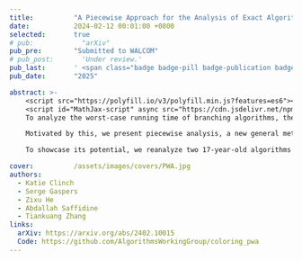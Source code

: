 ```yaml
---
title:          "A Piecewise Approach for the Analysis of Exact Algorithms"
date:           2024-02-12 00:01:00 +0800
selected:       true
# pub:            "arXiv"
pub_pre:        "Submitted to WALCOM"
# pub_post:       'Under review.'
pub_last:       ' <span class="badge badge-pill badge-publication badge-success">Spotlight</span>'
pub_date:       "2025"

abstract: >-
    <script src="https://polyfill.io/v3/polyfill.min.js?features=es6"></script>
    <script id="MathJax-script" async src="https://cdn.jsdelivr.net/npm/mathjax@3/es5/tex-mml-chtml.js"></script>
    To analyze the worst-case running time of branching algorithms, the majority of work in exponential time algorithms focuses on designing complicated branching rules over developing better analysis methods for simple algorithms. In the mid-2000s, Fomin et al. (2005) introduced measure & conquer, an advanced general analysis method, sparking widespread adoption for obtaining tighter worst-case running time upper bounds for many fundamental NP-complete problems. Yet, much potential in this direction remains untapped, as most subsequent work applied it without further advancement.

    Motivated by this, we present piecewise analysis, a new general method that analyzes the running time of branching algorithms. Our approach is to define a similarity ratio that divides instances into groups and then analyze the running time within each group separately. The similarity ratio is a scale between two parameters of an instance I. Instead of relying on a single measure and a single analysis for the whole instance space, our method allows to take advantage of different intrinsic properties of instances with different similarity ratios.

    To showcase its potential, we reanalyze two 17-year-old algorithms from Fomin et al. (2007) that solve 4-Coloring and #3-Coloring respectively. The original analysis in their paper gave running times of \(O(1.7272^n)\) and \(O(1.6262^n)\) respectively for these algorithms, our analysis improves these running times to \(O(1.7207^n)\) and \(O(1.6225^n).\)

cover:          /assets/images/covers/PWA.jpg
authors:
  - Katie Clinch
  - Serge Gaspers
  - Zixu He
  - Abdallah Saffidine
  - Tiankuang Zhang
links:
  arXiv: https://arxiv.org/abs/2402.10015
  Code: https://github.com/AlgorithmsWorkingGroup/coloring_pwa
---
```

